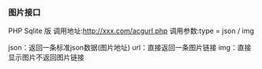 ### 图片接口

PHP Sqlite 版
调用地址:http://xxx.com/acgurl.php 调用参数:type = json / img

json：返回一条标准json数据(图片地址)
url：直接返回一条图片链接
img：直接显示图片不返回图片链接
